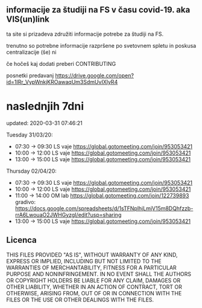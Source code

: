 ## informacije za študiji na FS v času covid-19. aka VIS(un)link
ta site si prizadeva združiti informacije potrebe za študiji na FS. 

trenutno so potrebne informacije razpršene po svetovnem spletu in poskusa centralizacije (še) ni

če hočeš kaj dodati preberi CONTRIBUTING

posnetki predavanj https://drive.google.com/open?id=1IRr_VypWnkjKROawaqUm3SdmUvIXlyR4

# naslednjih 7dni
updated: 2020-03-31 07:46:21

Tuesday 31/03/20:
 - 07:30 -> 09:30
	LS vaje https://global.gotomeeting.com/join/953053421
 - 10:00 -> 12:00
	LS vaje https://global.gotomeeting.com/join/953053421
 - 13:00 -> 15:00
	LS vaje https://global.gotomeeting.com/join/953053421

Thursday 02/04/20:
 - 07:30 -> 09:30
	LS vaje https://global.gotomeeting.com/join/953053421
 - 10:00 -> 12:00
	LS vaje https://global.gotomeeting.com/join/953053421
 - 11:00 -> 14:00
	OM lab https://global.gotomeeting.com/join/122739893 gradivo: https://docs.google.com/spreadsheets/d/1sTFNplhjLmjV15m8DQhfzzb-rrA6LwouaO2JWHGyzgI/edit?usp=sharing
 - 13:00 -> 15:00
	LS vaje https://global.gotomeeting.com/join/953053421
## Licenca
THIS FILES PROVIDED "AS IS", WITHOUT WARRANTY OF ANY KIND, EXPRESS OR
IMPLIED, INCLUDING BUT NOT LIMITED TO THE WARRANTIES OF MERCHANTABILITY,
FITNESS FOR A PARTICULAR PURPOSE AND NONINFRINGEMENT. IN NO EVENT SHALL THE
AUTHORS OR COPYRIGHT HOLDERS BE LIABLE FOR ANY CLAIM, DAMAGES OR OTHER
LIABILITY, WHETHER IN AN ACTION OF CONTRACT, TORT OR OTHERWISE, ARISING FROM,
OUT OF OR IN CONNECTION WITH THE FILES OR THE USE OR OTHER DEALINGS WITH THE FILES.
